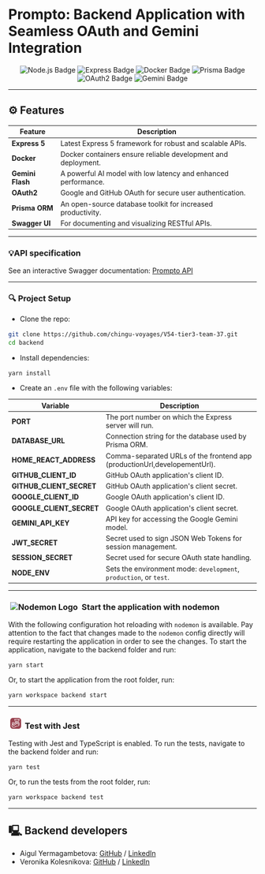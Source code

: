 # Prompto: Backend Application with Seamless OAuth and Gemini Integration

<p align="center">
  <img src="https://img.shields.io/badge/Node-brightgreen" alt="Node.js Badge"/>
  <img src="https://img.shields.io/badge/Express-black" alt="Express Badge"/>
  <img src="https://img.shields.io/badge/Docker-blue" alt="Docker Badge"/>
  <img src="https://img.shields.io/badge/Prisma-blueviolet" alt="Prisma Badge"/>
  <img src="https://img.shields.io/badge/OAuth2-orange" alt="OAuth2 Badge"/>
  <img src="https://img.shields.io/badge/Gemini-blue" alt="Gemini Badge"/>
</p>

---

## ⚙️ Features

| Feature          | Description                                                    |
| ---------------- | -------------------------------------------------------------- |
| **Express 5**    | Latest Express 5 framework for robust and scalable APIs.       |
| **Docker**       | Docker containers ensure reliable development and deployment.  |
| **Gemini Flash** | A powerful AI model with low latency and enhanced performance. |
| **OAuth2**       | Google and GitHub OAuth for secure user authentication.        |
| **Prisma ORM**   | An open-source database toolkit for increased productivity.    |
| **Swagger UI**   | For documenting and visualizing RESTful APIs.                  |

---

### 💡API specification

See an interactive Swagger documentation: [Prompto API](https://v54-tier3-team-37.onrender.com/api-docs/)

---

### 🔍 Project Setup

- Clone the repo:

```bash
git clone https://github.com/chingu-voyages/V54-tier3-team-37.git
cd backend
```

- Install dependencies:

```bash
yarn install
```

- Create an `.env` file with the following variables:

| Variable                 | Description                                                               |
| ------------------------ | ------------------------------------------------------------------------- |
| **PORT**                 | The port number on which the Express server will run.                     |
| **DATABASE_URL**         | Connection string for the database used by Prisma ORM.                    |
| **HOME_REACT_ADDRESS**   | Comma-separated URLs of the frontend app (productionUrl,developementUrl). |
| **GITHUB_CLIENT_ID**     | GitHub OAuth application's client ID.                                     |
| **GITHUB_CLIENT_SECRET** | GitHub OAuth application's client secret.                                 |
| **GOOGLE_CLIENT_ID**     | Google OAuth application's client ID.                                     |
| **GOOGLE_CLIENT_SECRET** | Google OAuth application's client secret.                                 |
| **GEMINI_API_KEY**       | API key for accessing the Google Gemini model.                            |
| **JWT_SECRET**           | Secret used to sign JSON Web Tokens for session management.               |
| **SESSION_SECRET**       | Secret used for secure OAuth state handling.                              |
| **NODE_ENV**             | Sets the environment mode: `development`, `production`, or `test`.        |

---

### &nbsp;<img src="https://static-00.iconduck.com/assets.00/nodemon-icon-449x512-m36gnbqo.png" alt="Nodemon Logo" width="22"/>&nbsp; Start the application with nodemon

With the following configuration hot reloading with `nodemon` is available. Pay attention to the fact that changes made to the `nodemon` config directly will require restarting the application in order to see the changes.
To start the application, navigate to the backend folder and run:

```bash
yarn start
```

Or, to start the application from the root folder, run:

```bash
yarn workspace backend start
```

---

### &nbsp;<img src="https://raw.githubusercontent.com/tandpfun/skill-icons/main/icons/Jest.svg" alt="Jest Logo" width="22"/>&nbsp; Test with Jest

Testing with Jest and TypeScript is enabled.
To run the tests, navigate to the backend folder and run:

```bash
yarn test
```

Or, to run the tests from the root folder, run:

```bash
yarn workspace backend test
```

---

## 🖳 Backend developers

- Aigul Yermagambetova: [GitHub](https://github.com/aigul-ermak) / [LinkedIn](https://www.linkedin.com/in/aigul-ermak/)
- Veronika Kolesnikova: [GitHub](https://github.com/kweeuhree) / [LinkedIn](https://www.linkedin.com/in/vekolesnikova)
